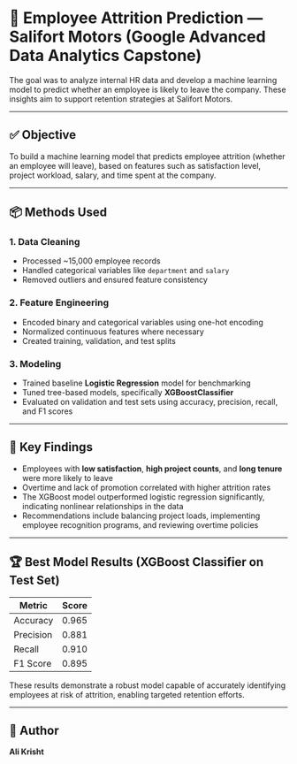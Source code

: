 # 🚗 Employee Attrition Prediction — Salifort Motors (Google Advanced Data Analytics Capstone)

The goal was to analyze internal HR data and develop a machine learning model to predict whether an employee is likely to leave the company. These insights aim to support retention strategies at Salifort Motors.

---

## ✅ Objective

To build a machine learning model that predicts employee attrition (whether an employee will leave), based on features such as satisfaction level, project workload, salary, and time spent at the company.

---

## 📦 Methods Used

### 1. Data Cleaning
- Processed ~15,000 employee records
- Handled categorical variables like `department` and `salary`
- Removed outliers and ensured feature consistency

### 2. Feature Engineering
- Encoded binary and categorical variables using one-hot encoding
- Normalized continuous features where necessary
- Created training, validation, and test splits

### 3. Modeling
- Trained baseline **Logistic Regression** model for benchmarking
- Tuned tree-based models, specifically **XGBoostClassifier**
- Evaluated on validation and test sets using accuracy, precision, recall, and F1 scores

---

## 🔑 Key Findings

- Employees with **low satisfaction**, **high project counts**, and **long tenure** were more likely to leave
- Overtime and lack of promotion correlated with higher attrition rates
- The XGBoost model outperformed logistic regression significantly, indicating nonlinear relationships in the data
- Recommendations include balancing project loads, implementing employee recognition programs, and reviewing overtime policies

---

## 🏆 Best Model Results (XGBoost Classifier on Test Set)

| Metric     | Score    |
|------------|----------|
| Accuracy   | 0.965    |
| Precision  | 0.881    |
| Recall     | 0.910    |
| F1 Score   | 0.895    |

These results demonstrate a robust model capable of accurately identifying employees at risk of attrition, enabling targeted retention efforts.

---

## 👤 Author

**Ali Krisht**  

